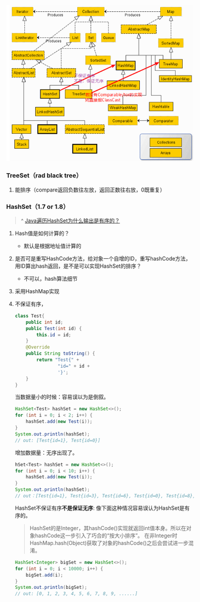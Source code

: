 ![image-20220215150149651](../.image/image-20220215150149651.png)

### TreeSet（rad black tree）

1. 能排序（compare返回负数往左放，返回正数往右放，0既重复）

### HashSet（1.7 or 1.8）

> ^ [Java遍历HashSet为什么输出是有序的？](https://www.zhihu.com/question/28414001)

1. Hash值是如何计算的？

   - 默认是根据地址值计算的

2. 是否可是重写HashCode方法，给对象一个自增的ID，重写hashCode方法，用ID算出hash返回，是不是可以实现HashSet的排序？

   - 不可以，hash算法细节

3. 采用HashMap实现

4. 不保证有序，

   ```java
   class Test{
       public int id;
       public Test(int id) {
           this.id = id;
       }
       @Override
       public String toString() {
           return "Test{" +
                   "id=" + id +
                   '}';
       }
   }
   ```

   当数据量小的时候：容易误以为是倒叙。

   ```java
   HashSet<Test> hashSet = new HashSet<>();
   for (int i = 0; i < 2; i++) {
       hashSet.add(new Test(i));
   }
   System.out.println(hashSet);
   // out: [Test{id=1}, Test{id=0}]
   ```

   增加数据量：无序出现了。

   ```java
   hSet<Test> hashSet = new HashSet<>();
   for (int i = 0; i < 10; i++) {
       hashSet.add(new Test(i));
   }
   System.out.println(hashSet);
   // out：[Test{id=1}, Test{id=3}, Test{id=6}, Test{id=0}, Test{id=8}, Test{id=5}, Test{id=7}, Test{id=2}, Test{id=4}, Test{id=9}]
   ```

   HashSet不保证有序**不是保证无序**: 像下面这种情况容易误认为HashSet是有序的。

   > HashSet的是Integer，其hashCode()实现就返回int值本身。所以在对象hashCode这一步引入了巧合的“按大小排序”。
   > 在非Integer时HashMap.hash(Object)获取了对象的hashCode()之后会尝试进一步混淆。

   ```java
   HashSet<Integer> bigSet = new HashSet<>();
   for (int i = 0; i < 10000; i++) {
       bigSet.add(i);
   }
   System.out.println(bigSet);
   // out: [0, 1, 2, 3, 4, 5, 6, 7, 8, 9, ......]
   ```

